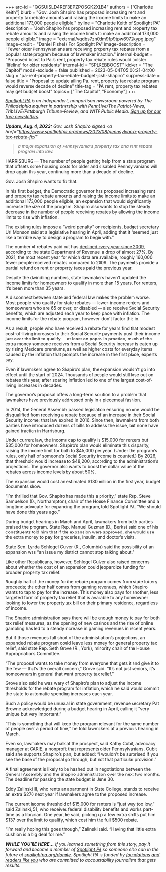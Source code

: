 +++
arc-id = "QGSUISLD4REF3EPZPOSGK2XLB4"
authors = ["Charlotte Keith"]
blurb = "Gov. Josh Shapiro has proposed increasing rent and property tax rebate amounts and raising the income limits to make an additional 173,000 people eligible."
byline = "Charlotte Keith of Spotlight PA"
description = "Josh Shapiro has proposed increasing rent and property tax rebate amounts and raising the income limits to make an additional 173,000 people eligible."
image = "external/vqdbs7zn0dm9fp9tpw6972kypg.jpeg"
image-credit = "Daniel Fishel / For Spotlight PA"
image-description = "Fewer older Pennsylvanians are receiving property tax rebates from a popular state program because of lawmaker inaction."
internal-budget = "Proposed boost to Pa.’s rent, property tax rebate rules would bolster 'lifeline’ for older residents"
internal-id = "SPLREBBOOST"
kicker = "The Capitol"
modal-exclude = false
published = 2023-05-04T05:00:21-04:00
slug = "pa-rent-property-tax-rebate-budget-josh-shapiro"
suppress-date = false
title = "Proposal to update ailing Pa. rent, property tax rebate program would reverse decade of decline"
title-tag = "PA rent, property tax rebates may get budget boost"
topics = ["The Capitol", "Economy"]
+++

<a href="https://www.spotlightpa.org/"><i>Spotlight PA</i></a><i> is an independent, nonpartisan newsroom powered by The Philadelphia Inquirer in partnership with PennLive/The Patriot-News, TribLIVE/Pittsburgh Tribune-Review, and WITF Public Media. </i><a href="https://www.spotlightpa.org/newsletters"><i>Sign up for our free newsletters</i></a><i>.</i>

<i><strong>Update, Aug. 4, 2023:</strong> Gov. Josh Shapiro signed <a href="https://www.spotlightpa.org/news/2023/08/pennsylvania-property-tax-rebate-fix/"
>a major expansion of Pennsylvania's property tax and rent rebate program into law.</a></i>

HARRISBURG — The number of people getting help from a state program that offsets some housing costs for older and disabled Pennsylvanians will drop again this year, continuing more than a decade of decline.

Gov. Josh Shapiro wants to fix that.

In his first budget, the Democratic governor has proposed increasing rent and property tax rebate amounts and raising the income limits to make an additional 173,000 people eligible, an expansion that would significantly increase the size of the program. Shapiro also wants to stop the steady decrease in the number of people receiving rebates by allowing the income limits to rise with inflation.

The existing rules impose a “weird penalty” on recipients, budget secretary Uri Monson said at a legislative hearing in April, adding that it “seemed just like a terrible way to design a program to begin with.”

<script src="https://www.spotlightpa.org/embed.js" async></script><div data-spl-embed-version="1" data-spl-src="https://www.spotlightpa.org/embeds/newsletter/"></div>


The number of rebates paid out has <a href="https://www.spotlightpa.org/news/2023/03/pa-rent-property-tax-rebate-program-shapiro-general-assembly/">declined every year since 2009</a>, according to the state Department of Revenue, a drop of almost 27%. By 2021, the most recent year for which data are available, roughly 160,000 fewer people received rebates compared to 2009. The payments provide a partial refund on rent or property taxes paid the previous year.

Despite the dwindling numbers, state lawmakers haven’t updated the income limits for homeowners to qualify in more than 15 years. For renters, it’s been more than 35 years.

A disconnect between state and federal law makes the problem worse. Most people who qualify for state rebates — lower-income renters and homeowners who are 65 or over, or disabled — also receive Social Security benefits, which are adjusted each year to keep pace with inflation. The income limits for the rebate program, however, don’t factor this in.

As a result, people who have received a rebate for years find that modest cost-of-living increases to their Social Security payments push their income just over the limit to qualify — at least on paper. In practice, much of the extra money someone receives from a Social Security increase is eaten up by rising Medicare premiums, as well as higher costs for everyday items caused by the inflation that prompts the increase in the first place, experts say.

Even if lawmakers agree to Shapiro’s plan, the expansion wouldn’t go into effect until the start of 2024. Thousands of people would still lose out on rebates this year, after soaring inflation led to one of the largest cost-of-living increases in decades.

The governor’s proposal offers a long-term solution to a problem that lawmakers have previously addressed only in a piecemeal fashion.

In 2014, the General Assembly passed legislation ensuring no one would be disqualified from receiving a rebate because of an increase in their Social Security income; that law expired in 2016. Since then, lawmakers from both parties have introduced dozens of bills to address the issue, but none have gained traction in Harrisburg.

Under current law, the income cap to qualify is $15,000 for renters but $35,000 for homeowners. Shapiro’s plan would eliminate this disparity, raising the income limit for both to $45,000 per year. (Under the program’s rules, only half of someone’s Social Security income is counted.) By 2026, that threshold would increase to $48,200, according to the administration’s projections. The governor also wants to boost the dollar value of the rebates across income levels by about 50%.

The expansion would cost an estimated $130 million in the first year, budget documents show.

“I’m thrilled that Gov. Shapiro has made this a priority,” state Rep. Steve Samuelson (D., Northampton), chair of the House Finance Committee and a longtime advocate for expanding the program, told Spotlight PA. “We should have done this years ago.”

During budget hearings in March and April, lawmakers from both parties praised the program. State Rep. Manuel Guzman (D., Berks) said one of his constituents told him that if the expansion were approved, she would use the extra money to pay for groceries, insulin, and doctor’s visits.

State Sen. Lynda Schlegel Culver (R., Columbia) said the possibility of an expansion was “an issue my district cannot stop talking about.”

Like other Republicans, however, Schlegel Culver also raised concerns about whether the cost of an expansion could jeopardize funding for broader property tax relief.

Roughly half of the money for the rebate program comes from state lottery proceeds; the other half comes from gaming revenues, which Shapiro wants to tap to pay for the increase. This money also pays for another, less targeted form of property tax relief that is available to any homeowner looking to lower the property tax bill on their primary residence, regardless of income.

The Shapiro administration says there will be enough money to pay for both tax relief measures, as the opening of new casinos and the rise of online gambling has led to a steady increase in gaming revenues in recent years.

But if those revenues fall short of the administration’s projections, an expanded rebate program could leave less money for general property tax relief, said state Rep. Seth Grove (R., York), minority chair of the House Appropriations Committee.

“The proposal wants to take money from everyone that gets it and give it to the few — that’s the overall concern,” Grove said. “It’s not just seniors, it’s homeowners in general that want property tax relief.”

Grove also said he was wary of Shapiro’s plan to adjust the income thresholds for the rebate program for inflation, which he said would commit the state to automatic spending increases each year.

Such a policy would be unusual in state government, revenue secretary Pat Browne acknowledged during a budget hearing in April, calling it “very unique but very important.”

<script src="https://www.spotlightpa.org/embed.js" async></script><div data-spl-embed-version="1" data-spl-src="https://www.spotlightpa.org/embeds/donate/"></div>


“This is something that will keep the program relevant for the same number of people over a period of time,” he told lawmakers at a previous hearing in March.

Even so, lawmakers may balk at the prospect, said Kathy Cubit, advocacy manager at CARIE, a nonprofit that represents older Pennsylvanians. Cubit said she supports Shapiro’s plan, but added: “I wouldn’t be surprised if you see the base of the proposal go through, but not that particular provision.”

A final agreement is likely to be hashed out in negotiations between the General Assembly and the Shapiro administration over the next two months. The deadline for passing the state budget is June 30.

Eddy Zalinski III, who rents an apartment in State College, stands to receive an extra $270 next year if lawmakers agree to the proposed increase.

The current income threshold of $15,000 for renters is “just way too low,” said Zalinski, 51, who receives federal disability benefits and works part-time as a librarian. One year, he said, picking up a few extra shifts put him $137 over the limit to qualify, which cost him the full $500 rebate.

“I’m really hoping this goes through,” Zalinski said. “Having that little extra cushion is a big deal for me.”

<i><b>WHILE YOU’RE HERE...</b></i><i> If you learned something from this story, pay it forward and become a member of </i><a href="https://www.spotlightpa.org/"><i>Spotlight PA</i></a><i> so someone else can in the future at </i><a href="http://spotlightpa.org/donate"><i>spotlightpa.org/donate</i></a><i>. Spotlight PA is funded by</i><a href="https://www.spotlightpa.org/support"><i> foundations</i></a><i> </i><a href="https://www.spotlightpa.org/support"><i>and readers like you</i></a><i> who are committed to accountability journalism that gets results.</i>
